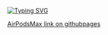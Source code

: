 [![Typing SVG](https://readme-typing-svg.herokuapp.com?font=Fira+Code&size=40&duration=2000&pause=99&random=false&width=368&height=60&lines=AirPodSMax)](https://git.io/typing-svg)


[AirPodsMax link on githubpages](https://banshee-dev.github.io/airpodsmax/)
